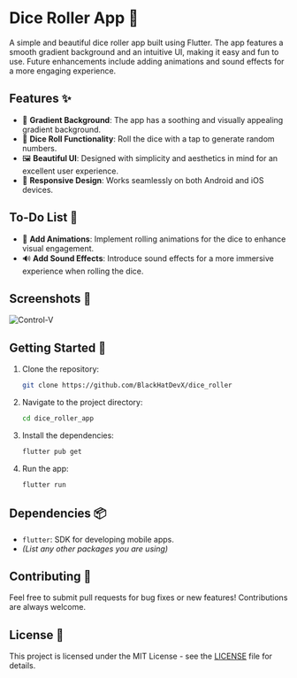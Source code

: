 # Dice Roller App 🎲

A simple and beautiful dice roller app built using Flutter. The app features a smooth gradient background and an intuitive UI, making it easy and fun to use. Future enhancements include adding animations and sound effects for a more engaging experience.

## Features ✨

- 🎨 **Gradient Background**: The app has a soothing and visually appealing gradient background.
- 🎲 **Dice Roll Functionality**: Roll the dice with a tap to generate random numbers.
- 🖼️ **Beautiful UI**: Designed with simplicity and aesthetics in mind for an excellent user experience.
- 📱 **Responsive Design**: Works seamlessly on both Android and iOS devices.

## To-Do List 📝

- 🔄 **Add Animations**: Implement rolling animations for the dice to enhance visual engagement.
- 🔊 **Add Sound Effects**: Introduce sound effects for a more immersive experience when rolling the dice.

## Screenshots 📸

![Control-V](https://github.com/user-attachments/assets/f16499fe-a837-410a-9e4d-34a1d31c9714)


## Getting Started 🚀

1. Clone the repository:
   ```bash
   git clone https://github.com/BlackHatDevX/dice_roller
   ```
2. Navigate to the project directory:
   ```bash
   cd dice_roller_app
   ```
3. Install the dependencies:
   ```bash
   flutter pub get
   ```
4. Run the app:
   ```bash
   flutter run
   ```

## Dependencies 📦

- `flutter`: SDK for developing mobile apps.
- _(List any other packages you are using)_

## Contributing 🤝

Feel free to submit pull requests for bug fixes or new features! Contributions are always welcome.

## License 📄

This project is licensed under the MIT License - see the [LICENSE](LICENSE) file for details.
